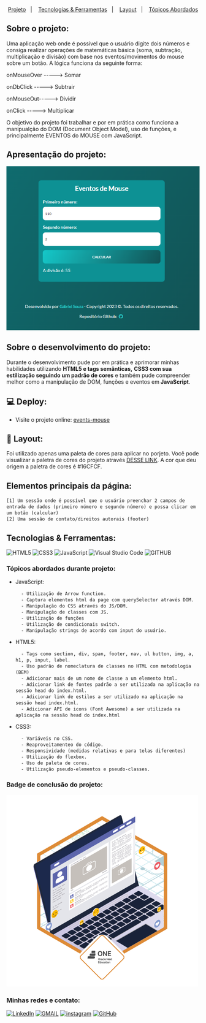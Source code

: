 
<p align="center">
  <a href="#projeto">Projeto</a>&nbsp;&nbsp;&nbsp;|&nbsp;&nbsp;&nbsp;
  <a href="#tecnologias-ferramentas">Tecnologias & Ferramentas</a>&nbsp;&nbsp;&nbsp;|&nbsp;&nbsp;&nbsp;
  <a href="#layout">Layout</a>&nbsp;&nbsp;&nbsp;|&nbsp;&nbsp;&nbsp;
  <a href="#elementosprincipais">Tópicos Abordados</a>
</p>

<h2>Sobre o projeto:</h2>

<p>Uma aplicação web onde é possível que o usuário digite dois números e consiga realizar operações de matemáticas básica (soma, subtração, multiplicação e divisão) com base nos eventos/movimentos do mouse sobre um botão. A lógica funciona da seguinte forma: 

<p>onMouseOver -----> Somar</p> 
<p>onDbClick -----> Subtrair</p> 
<p>onMouseOut-----> Dividir</p> 
<p>onClick -----> Multiplicar</p>

O objetivo do projeto foi trabalhar e por em prática como funciona a manipualção do DOM (Document Object Model), uso de funções, e principalmente EVENTOS do MOUSE com JavaScript.
</p>

<h2 id="projeto">Apresentação do projeto:</h2> 

<img src="./img/events-mouse-demo.png" alt="demo do projeto events-mouse-demo">

<h2>Sobre o desenvolvimento do projeto:</h2>

<p>Durante o desenvolvimento pude por em prática e aprimorar minhas habilidades utilizando <strong>HTML5 e tags semânticas,</strong> <strong>CSS3 com sua estilização seguindo um padrão de cores</strong> e também pude compreender melhor como a manipulação de DOM, funções e eventos em<strong> JavaScript</strong>.</p> 

<h2>💻 Deploy:</h2>

- Visite o projeto online: [events-mouse](https://gabrieldev071.github.io/events-mouse/)

<h2 id="layout">🔖 Layout:</h2> 

Foi utilizado apenas uma paleta de cores para aplicar no porjeto. Você pode visualizar a paletra de cores do projeto através [DESSE LINK](https://uicolors.app/create). A cor que deu origem a paletra de cores é #16CFCF.

<h2 id="elementosprincipais">Elementos principais da página:</h2>

```
[1] Um sessão onde é possível que o usuário preenchar 2 campos de entrada de dados (primeiro número e segundo número) e possa clicar em um botão (calcular)
[2] Uma sessão de contato/direitos autorais (footer)
```
<h2 id="tecnologias-ferramentas">Tecnologias & Ferramentas:</h2>

![HTML5](https://img.shields.io/badge/html5-%23E34F26.svg?style=for-the-badge&logo=html5&logoColor=white)
![CSS3](https://img.shields.io/badge/css3-%231572B6.svg?style=for-the-badge&logo=css3&logoColor=white)
![JavaScript](https://img.shields.io/badge/javascript-%23323330.svg?style=for-the-badge&logo=javascript&logoColor=%23F7DF1E)
![Visual Studio Code](https://img.shields.io/badge/Visual%20Studio%20Code-0078d7.svg?style=for-the-badge&logo=visual-studio-code&logoColor=white)
![GITHUB](https://img.shields.io/badge/github-18212d.svg?style=for-the-badge&logo=github&logoColor=white)

<h3>Tópicos abordados durante projeto:</h3>

- JavaScript:

        - Utilização de Arrow function.
        - Captura elementos html da page com querySelector através DOM.
        - Manipulação do CSS através do JS/DOM.
        - Manipulação de classes com JS.
        - Utilização de funções
        - Utilização de condicionais switch.
        - Manipulação strings de acordo com input do usuário.

- HTML5:

        - Tags como section, div, span, footer, nav, ul button, img, a,  h1, p, input, label.
        - Uso padrão de nomeclatura de classes no HTML com metodologia (BEM)
        - Adicionar mais de um nome de classe a um elemento html.
        - Adicionar link de fontes padrão a ser utilizada na aplicação na sessão head do index.html.
        - Adicionar link de estilos a ser utilizado na aplicação na sessão head index.html.
        - Adicionar API de icons (Font Awesome) a ser utilizada na aplicação na sessão head do index.html

- CSS3:

        - Variáveis no CSS.
        - Reaproveitamenteo do código.
        - Responsividade (medidas relativas e para telas diferentes)
        - Utilização do flexbox.
        - Uso de paleta de cores.
        - Utilização pseudo-elementos e pseudo-classes.
        

<h3> Badge de conclusão do projeto: </h3> 

<img src="./img/badge_challenge.png">

<h3 id="contato">Minhas redes e contato: </h3> 

<a href="https://www.linkedin.com/in/gabriel-albuquerque-souza-desenvolvedor/" target="_blank" >![LinkedIn](https://img.shields.io/badge/linkedin-%230077B5.svg?style=for-the-badge&logo=linkedin&logoColor=white)</a>
<a href="mailto:contato_gabriel_albuquerque@hotmail.com" target="_blank" >![GMAIL](https://img.shields.io/badge/GMAIL-D14836.svg?style=for-the-badge&logo=gmail&logoColor=white)</a>
<a href="https://www.instagram.com/gabriell.dat/" target="_blank" >![instagram](https://img.shields.io/badge/-Instagram-%23E4405F?style=for-the-badge&logo=instagram&logoColor=white)</a>
<a href="https://github.com/gabrieldev071" target="_blank" >![GitHub](https://img.shields.io/badge/github-18212d.svg?style=for-the-badge&logo=github&logoColor=white)</a>



